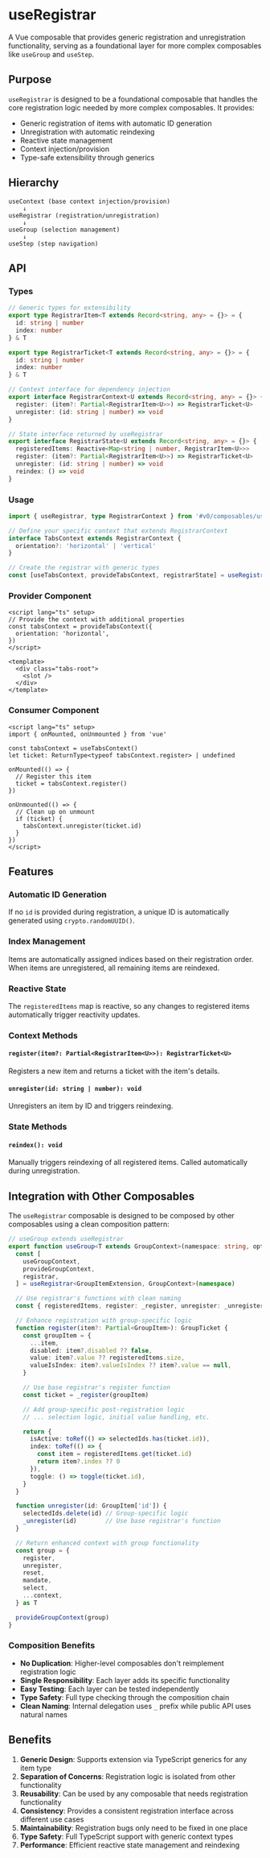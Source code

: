 # useRegistrar

A Vue composable that provides generic registration and unregistration functionality, serving as a foundational layer for more complex composables like `useGroup` and `useStep`.

## Purpose

`useRegistrar` is designed to be a foundational composable that handles the core registration logic needed by more complex composables. It provides:

- Generic registration of items with automatic ID generation
- Unregistration with automatic reindexing
- Reactive state management
- Context injection/provision
- Type-safe extensibility through generics

## Hierarchy

```
useContext (base context injection/provision)
    ↓
useRegistrar (registration/unregistration)
    ↓
useGroup (selection management)
    ↓
useStep (step navigation)
```

## API

### Types

```typescript
// Generic types for extensibility
export type RegistrarItem<T extends Record<string, any> = {}> = {
  id: string | number
  index: number
} & T

export type RegistrarTicket<T extends Record<string, any> = {}> = {
  id: string | number
  index: number
} & T

// Context interface for dependency injection
export interface RegistrarContext<U extends Record<string, any> = {}> {
  register: (item?: Partial<RegistrarItem<U>>) => RegistrarTicket<U>
  unregister: (id: string | number) => void
}

// State interface returned by useRegistrar
export interface RegistrarState<U extends Record<string, any> = {}> {
  registeredItems: Reactive<Map<string | number, RegistrarItem<U>>>
  register: (item?: Partial<RegistrarItem<U>>) => RegistrarTicket<U>
  unregister: (id: string | number) => void
  reindex: () => void
}
```

### Usage

```typescript
import { useRegistrar, type RegistrarContext } from '#v0/composables/useRegistrar'

// Define your specific context that extends RegistrarContext
interface TabsContext extends RegistrarContext {
  orientation?: 'horizontal' | 'vertical'
}

// Create the registrar with generic types
const [useTabsContext, provideTabsContext, registrarState] = useRegistrar<{}, TabsContext>('Tabs')
```

### Provider Component

```vue
<script lang="ts" setup>
// Provide the context with additional properties
const tabsContext = provideTabsContext({
  orientation: 'horizontal',
})
</script>

<template>
  <div class="tabs-root">
    <slot />
  </div>
</template>
```

### Consumer Component

```vue
<script lang="ts" setup>
import { onMounted, onUnmounted } from 'vue'

const tabsContext = useTabsContext()
let ticket: ReturnType<typeof tabsContext.register> | undefined

onMounted(() => {
  // Register this item
  ticket = tabsContext.register()
})

onUnmounted(() => {
  // Clean up on unmount
  if (ticket) {
    tabsContext.unregister(ticket.id)
  }
})
</script>
```

## Features

### Automatic ID Generation
If no `id` is provided during registration, a unique ID is automatically generated using `crypto.randomUUID()`.

### Index Management
Items are automatically assigned indices based on their registration order. When items are unregistered, all remaining items are reindexed.

### Reactive State
The `registeredItems` map is reactive, so any changes to registered items automatically trigger reactivity updates.

### Context Methods

#### `register(item?: Partial<RegistrarItem<U>>): RegistrarTicket<U>`
Registers a new item and returns a ticket with the item's details.

#### `unregister(id: string | number): void`
Unregisters an item by ID and triggers reindexing.

### State Methods

#### `reindex(): void`
Manually triggers reindexing of all registered items. Called automatically during unregistration.

## Integration with Other Composables

The `useRegistrar` composable is designed to be composed by other composables using a clean composition pattern:

```typescript
// useGroup extends useRegistrar
export function useGroup<T extends GroupContext>(namespace: string, options?: GroupOptions) {
  const [
    useGroupContext,
    provideGroupContext,
    registrar,
  ] = useRegistrar<GroupItemExtension, GroupContext>(namespace)

  // Use registrar's functions with clean naming
  const { registeredItems, register: _register, unregister: _unregister, reindex } = registrar

  // Enhance registration with group-specific logic
  function register(item?: Partial<GroupItem>): GroupTicket {
    const groupItem = {
      ...item,
      disabled: item?.disabled ?? false,
      value: item?.value ?? registeredItems.size,
      valueIsIndex: item?.valueIsIndex ?? item?.value == null,
    }

    // Use base registrar's register function
    const ticket = _register(groupItem)

    // Add group-specific post-registration logic
    // ... selection logic, initial value handling, etc.

    return {
      isActive: toRef(() => selectedIds.has(ticket.id)),
      index: toRef(() => {
        const item = registeredItems.get(ticket.id)
        return item?.index ?? 0
      }),
      toggle: () => toggle(ticket.id),
    }
  }

  function unregister(id: GroupItem['id']) {
    selectedIds.delete(id) // Group-specific logic
    _unregister(id)        // Use base registrar's function
  }

  // Return enhanced context with group functionality
  const group = {
    register,
    unregister,
    reset,
    mandate,
    select,
    ...context,
  } as T

  provideGroupContext(group)
}
```

### **Composition Benefits**
- **No Duplication**: Higher-level composables don't reimplement registration logic
- **Single Responsibility**: Each layer adds its specific functionality
- **Easy Testing**: Each layer can be tested independently
- **Type Safety**: Full type checking through the composition chain
- **Clean Naming**: Internal delegation uses `_` prefix while public API uses natural names

## Benefits

1. **Generic Design**: Supports extension via TypeScript generics for any item type
2. **Separation of Concerns**: Registration logic is isolated from other functionality
3. **Reusability**: Can be used by any composable that needs registration functionality
4. **Consistency**: Provides a consistent registration interface across different use cases
5. **Maintainability**: Registration bugs only need to be fixed in one place
6. **Type Safety**: Full TypeScript support with generic context types
7. **Performance**: Efficient reactive state management and reindexing
